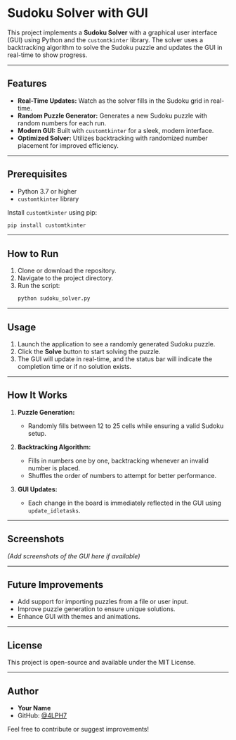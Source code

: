 # Sudoku Solver with GUI

This project implements a **Sudoku Solver** with a graphical user interface (GUI) using Python and the `customtkinter` library. The solver uses a backtracking algorithm to solve the Sudoku puzzle and updates the GUI in real-time to show progress.

---

## Features

- **Real-Time Updates:** Watch as the solver fills in the Sudoku grid in real-time.
- **Random Puzzle Generator:** Generates a new Sudoku puzzle with random numbers for each run.
- **Modern GUI:** Built with `customtkinter` for a sleek, modern interface.
- **Optimized Solver:** Utilizes backtracking with randomized number placement for improved efficiency.

---

## Prerequisites

- Python 3.7 or higher
- `customtkinter` library

Install `customtkinter` using pip:
```bash
pip install customtkinter
```

---

## How to Run

1. Clone or download the repository.
2. Navigate to the project directory.
3. Run the script:
   ```bash
   python sudoku_solver.py
   ```

---

## Usage

1. Launch the application to see a randomly generated Sudoku puzzle.
2. Click the **Solve** button to start solving the puzzle.
3. The GUI will update in real-time, and the status bar will indicate the completion time or if no solution exists.

---

## How It Works

1. **Puzzle Generation:**
   - Randomly fills between 12 to 25 cells while ensuring a valid Sudoku setup.

2. **Backtracking Algorithm:**
   - Fills in numbers one by one, backtracking whenever an invalid number is placed.
   - Shuffles the order of numbers to attempt for better performance.

3. **GUI Updates:**
   - Each change in the board is immediately reflected in the GUI using `update_idletasks`.

---

## Screenshots

*(Add screenshots of the GUI here if available)*

---

## Future Improvements

- Add support for importing puzzles from a file or user input.
- Improve puzzle generation to ensure unique solutions.
- Enhance GUI with themes and animations.

---

## License

This project is open-source and available under the MIT License.

---

## Author

- **Your Name**
- GitHub: [@4LPH7](https://github.com/4LPH7)

Feel free to contribute or suggest improvements!

